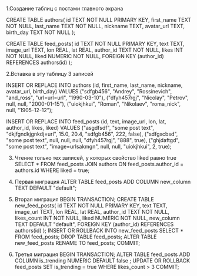 1.Создание таблиц с постами главного экрана

CREATE TABLE authors(
   id         TEXT NOT NULL PRIMARY KEY,
   first_name TEXT NOT NULL,
   last_name  TEXT NOT NULL,
   nickname   TEXT,
   avatar_url TEXT,
   birth_day  TEXT NOT NULL
);

CREATE TABLE feed_posts(
   id         TEXT NOT NULL PRIMARY KEY,
   text       TEXT,
   image_url  TEXT,
   lon        REAL,
   lat        REAL,
   author_id  TEXT NOT NULL,
   likes      INT NOT NULL,
   liked      NUMERIC NOT NULL,
   FOREIGN KEY (author_id) REFERENCES authors(id)
);

2.Вставка в эту таблицу 3 записей

INSERT OR REPLACE INTO authors (id, first_name, last_name, nickname, avatar_url, birth_day)
VALUES
	("sdfgb456", "Andrey", "Rossinevich", "and_ross", "url=url=url", "1990-03-10"),
	("dfyh457rgj", "Nicolay", "Petrov", null, null, "2000-01-15"),
	("uiokjhkui", "Roman", "Nikolaev", "roma_nick", null, "1905-12-12");

INSERT OR REPLACE INTO feed_posts (id, text, image_url, lon, lat, author_id, likes, liked)
VALUES
	("asgdfsdf", "some post text", "dkjfgndkjgnkdj=url", 15.0, 20.4, "sdfgb456", 222, false),
	("sdfgxcbsd", "some post text", null, null, null, "dfyh457rgj", "888", true),
	("ghjdaftgd", "some post text", "image=urlsakmgn", null, null, "uiokjhkui", 2, true);


3. Чтение только тех записей, у которых свойство liked равно true
SELECT * FROM feed_posts JOIN authors ON feed_posts.author_id = authors.id WHERE liked = true;

4. Первая миграция
ALTER TABLE feed_posts ADD COLUMN new_column TEXT DEFAULT "default";

5. Вторая миграция
BEGIN TRANSACTION;
CREATE TABLE new_feed_posts(
   id          TEXT NOT NULL PRIMARY KEY,
   text        TEXT,
   image_url   TEXT,
   lon         REAL,
   lat         REAL,
   author_id   TEXT NOT NULL,
   likes_count INT NOT NULL,
   liked       NUMERIC NOT NULL,
   new_column  TEXT DEFAULT "default",
   FOREIGN KEY (author_id) REFERENCES authors(id)
);
INSERT OR ROLLBACK INTO new_feed_posts SELECT * FROM feed_posts;
DROP TABLE feed_posts;
ALTER TABLE new_feed_posts RENAME TO feed_posts;
COMMIT;

6. Третья миграция
BEGIN TRANSACTION;
ALTER TABLE feed_posts ADD COLUMN is_trending NUMERIC DEFAULT false ;
UPDATE OR ROLLBACK feed_posts SET is_trending = true WHERE likes_count > 3
COMMIT;
